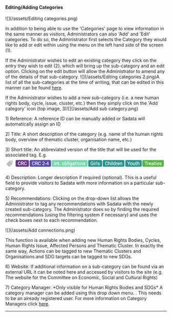 #### Editing/Adding Categories

![](/assets/Editing categories.png)

In addition to being able to use the 'Categories' page to view information in the same manner as visitors, Administrators can also 'Add' and 'Edit' categories. To do so, the Administrator first selects the Category they would like to add or edit within using the menu on the left hand side of the screen \(1\).

If the Administrator wishes to edit an existing category they click on the entry they wish to edit \(2\), which will bring up the sub-category and an edit option. Clicking on the edit button will allow the Administrator to amend any of the details of that sub-category. ![](/assets/Editing categories 2.png)A list of all the sub-categories at the time of writing, that can be edited in this manner can be found [here](/users/categories.md).

If the Administrator wishes to add a new sub-category \(i.e. a new human rights body, cycle, issue, cluster, etc.\) then they simply click on the 'Add category' icon \(top image, 3\)![](/assets/Add sub category.png)

1\) Reference: A reference ID can be manually added or Sadata will automatically assign an ID

2\) Title: A short description of the category \(e.g. name of the human rights body, overview of thematic cluster, organisation name, etc.\)

3\) Short title: An abbreviated version of the title that will be used for the associated tag. E.g. ![](/assets/Tags.png)

4\) Description: Longer description if required \(optional\). This is a useful field to provide visitors to Sadata with more information on a particular sub-category.

5\) Recommendations: Clicking on the drop-down list allows the Administrator to tag any recommendations with Sadata with the newly created sub-category. The Administrator does so by finding the required recommendations \(using the filtering system if necessary\) and uses the check boxes next to each recommendation.

![](/assets/Add connections.png)

This function is available when adding new Human Rights Bodies, Cycles, Human Rights Issue, Affected Persons and Thematic Cluster. In exactly the same way, Actions can be tagged to new Thematic Clusters and Organisations and SDG targets can be tagged to new SDGs.

6\) Website: If additional information on a sub-category can be found via an external URL it can be noted  here and accessed by visitors to the site \(e.g. The website for the Committee on Economic, Social and Cultural Rights\)

7\) Category Manager: \*Only visible for Human Rights Bodies and SDGs\* A category manager can be added using this drop down menu. . This needs to be an already registered user. For more information on Category Managers click [here](/getting-started/users-and-roles.md).

---



